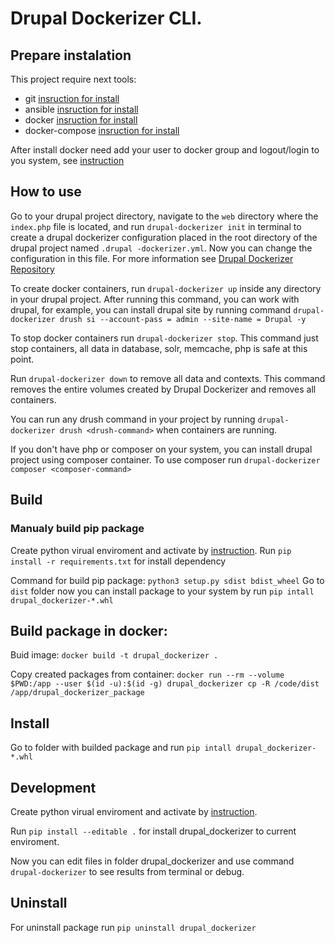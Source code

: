 # Drupal Dockerizer CLI.

## Prepare instalation

This project require next tools:
- git [insruction for install](https://git-scm.com/book/en/v2/Getting-Started-Installing-Git)
- ansible [insruction for install](https://docs.ansible.com/ansible/latest/installation_guide/intro_installation.html)
- docker [insruction for install](https://docs.docker.com/get-docker/)
- docker-compose [insruction for install](https://docs.docker.com/compose/install/)

After install docker need add your user to docker group and logout/login to you system, see [instruction](https://docs.docker.com/engine/install/linux-postinstall/)
## How to use

Go to your drupal project directory, navigate to the `web` directory where the` index.php` file is located, and run `drupal-dockerizer init` in terminal to create a drupal dockerizer configuration placed in the root directory of the drupal project named `.drupal -dockerizer.yml`. Now you can change the configuration in this file. For more information see [Drupal Dockerizer Repository](https://github.com/jet-dev-team/drupal-dockerizer)

To create docker containers, run `drupal-dockerizer up` inside any directory in your drupal project. After running this command, you can work with drupal, for example, you can install drupal site by running command `drupal-dockerizer drush si --account-pass = admin --site-name = Drupal -y`

To stop docker containers run `drupal-dockerizer stop`. This command just stop containers, all data in database, solr, memcache, php is safe at this point.

Run `drupal-dockerizer down` to remove all data and contexts. This command removes the entire volumes created by Drupal Dockerizer and removes all containers.

You can run any drush command in your project by running `drupal-dockerizer drush <drush-command>` when containers are running.

If you don't have php or composer on your system, you can install drupal project using composer container. To use composer run `drupal-dockerizer composer <composer-command>`
## Build
### Manualy build pip package
Create python virual enviroment and activate by [instruction](https://docs.python.org/3/tutorial/venv.html).
Run `pip install -r requirements.txt` for install dependency

Command for build pip package: `python3 setup.py sdist bdist_wheel`
Go to `dist` folder now you can install package to your system by run `pip intall drupal_dockerizer-*.whl`

## Build package in docker:

Buid image: `docker build -t drupal_dockerizer .`

Copy created packages from container:
`docker run --rm --volume $PWD:/app --user $(id -u):$(id -g) drupal_dockerizer cp -R /code/dist /app/drupal_dockerizer_package`

## Install
Go to folder with builded package and run `pip intall drupal_dockerizer-*.whl`
## Development

Create python virual enviroment and activate by [instruction](https://docs.python.org/3/tutorial/venv.html).

Run `pip install --editable .` for install drupal_dockerizer to current enviroment.

Now you can edit files in folder drupal_dockerizer and use command `drupal-dockerizer` to see results from terminal or debug.

## Uninstall
For uninstall package run `pip uninstall drupal_dockerizer`
